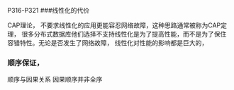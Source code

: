 P316-P321
###线性化的代价

CAP理论，
不要求线性化的应用更能容忍网络故障，这种思路通常被称为CAP定理，
很多分布式数据库他们选择不支持线性化是为了提高性能，而不是为了保住容错特性。无论是否发生了网络故障，
线性化对性能的影响都是巨大的，

### 顺序保证，

顺序与因果关系
因果顺序并非全序
